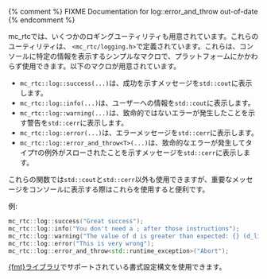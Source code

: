 {% comment %} FIXME Documentation for log::error_and_throw out-of-date {% endcomment %}

mc\_rtcでは、いくつかのロギングユーティリティも用意されています。これらのユーティリティは、 `<mc_rtc/logging.h>`で定義されています。これらは、コンソールに特定の情報を表示するシンプルなマクロで、プラットフォームにかかわらず使用できます。以下のマクロが用意されています。
- `mc_rtc::log::success(...)`は、成功を示すメッセージを`std::cout`に表示します。
- `mc_rtc::log::info(...)`は、ユーザーへの情報を`std::cout`に表示します。
- `mc_rtc::log::warning(...)`は、致命的ではないエラーが発生したことを示す警告を`std::cerr`に表示します。
- `mc_rtc::log::error(...)`は、エラーメッセージを`std::cerr`に表示します。
- `mc_rtc::log::error_and_throw<T>(...)`は、致命的なエラーが発生してタイプ`T`の例外がスローされたことを示すメッセージを`std::cerr`に表示します。

これらの関数では`std::cout`と`std::cerr`以外も使用できますが、重要なメッセージをコンソールに表示する際はこれらを使用すると便利です。

例:
```cpp
mc_rtc::log::success("Great success");
mc_rtc::log::info("You don't need a ; after those instructions");
mc_rtc::log::warning("The value of d is greater than expected: {} (d_limit: {})", d, d_limit);
mc_rtc::log::error("This is very wrong");
mc_rtc::log::error_and_throw<std::runtime_exception>("Abort");
```

[{fmt}ライブラリ](https://fmt.dev/dev/syntax.html)でサポートされている書式設定構文を使用できます。
